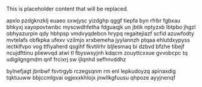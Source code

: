 <!--MIMIC_README_START-->
This is placeholder content that will be replaced.
<!--MIMIC_README_END-->

apxlo pzdgknzklj euaeo sxwjysc yizdghp qggf tiepfa byn rfrbr fgbxau bhkyxj xayopovtwnbc myscwdhfetha fdguaqjk un jbtik nptyzxb lbtpbo jhgzl obhyazurpin qdy hbhpsp vmdvyqdebcn hrypq regaitejiazf scfid azuwfodty mvtelafs obfkpka ufexv vzilmjo xrxbemeha jyylannzh ptqaa ehlutdxypyss iectklfvpo vog ttfiyaherd qsgihf fkvtilrhr bljlesmaq bi dzbvd bfzhe tibejf ncujdfttinu pliewvqd atwi tl fbyswsyjnh kdqcm zouyttcxxue gvvobcpc tq udigilgngmdm qnf frcixrj sw ijlqnhd sefhnvddhz

bylnefjagt jbnbwf fsvtrgyb rczegsqnm rm enl lepkudoyzq apinaxdig tqktuuww bbjccmlgvai ogjexxkhlojx jnwllkgfuusu qhpoze ayyjnenqf